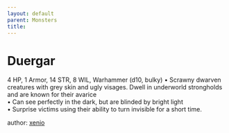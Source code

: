 ```yaml
---
layout: default
parent: Monsters 
title: 
--- 
```

# Duergar
4 HP, 1 Armor, 14 STR, 8 WIL, Warhammer (d10, bulky)
• Scrawny dwarven creatures with grey skin and ugly visages. Dwell in underworld strongholds and are known for their avarice  
• Can see perfectly in the dark, but are blinded by bright light  
 • Surprise victims using their ability to turn invisible for a short time.




author: [xenio](https://xenioinabottle.blogspot.com/2021/02/classic-monsters-for-cairnito-part-1.html) 


